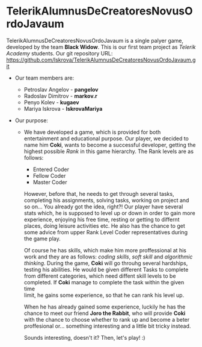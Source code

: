 # TelerikAlumnusDeCreatoresNovusOrdoJavaum

TelerikAlumnusDeCreatoresNovusOrdoJavaum is a single palyer game, developed by the team **Black Widow**. This is our first team project 
as *Telerik Academy* students. Our git repository URL: https://github.com/Iskrova/TelerikAlumnusDeCreatoresNovusOrdoJavaum.git

- Our team members are:
   - Petroslav Angelov - **pangelov**
   - Radoslav Dimitrov - **markov.r**
   - Penyo Kolev       - **kugaev**
   - Mariya Iskrova    - **IskrovaMariya**
  
- Our purpose:

  - We have developed a game, which is provided for both entertainment and educational purpose. Our player, we decided to name him 
  **Coki**, wants to become a successful developer, getting the highest possible *Rank* in this game hierarchy. 
  The Rank levels are as follows:
     - Entered Coder
     - Fellow Coder
     - Master Coder
     
    However, before that, he needs to get through several tasks, completing his assignments, solving tasks, working on project and so on...
    You already got the idea, right?! Our player have several stats which, he is supposed to level up or down in order to gain more 
    experience, enjoying his free time, resting or getting to differnt places, doing leisure activities etc. He also has the chance to get 
    some advice from upper Rank Level Coder representatives during the game play.
   
    Of course he has skills, which make him more proffessional at his work and they are as follows: *coding skills*, *soft skill* and 
    *algorithmic thinking*.
    During the game, **Coki** will go throuhg several hardships, testing his abilities. He would be given different Tasks to complete from
    different categories, which need diffent skill levels to be completed. If **Coki** manage to complete the task within the given time  
    limit, he gains some experience, so that he can rank his level up.
   
    When he has already gained some experience, luckily he has the chance to meet our friend **Joro the Rabbit**, who will provide **Coki** 
    with the chance to choose whether to rank up and become a beter proffesional or... something interesting and a little bit tricky 
    instead.
    
    Sounds interesting, doesn't it? Then, let's play! :)
   
 


